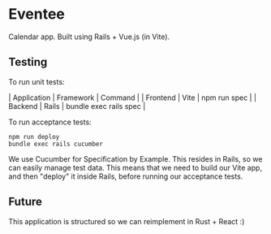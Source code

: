 # Eventee

Calendar app.  Built using Rails + Vue.js (in Vite).

## Testing

To run unit tests:

| Application | Framework | Command |
| Frontend    | Vite      | npm run spec           |
| Backend     | Rails     | bundle exec rails spec |

To run acceptance tests:

```
npm run deploy
bundle exec rails cucumber
```

We use Cucumber for Specification by Example.  This resides in Rails, so we can easily manage test data.  This means that we need to build our Vite app, and then "deploy" it inside Rails, before running our acceptance tests.

## Future

This application is structured so we can reimplement in Rust + React :)
